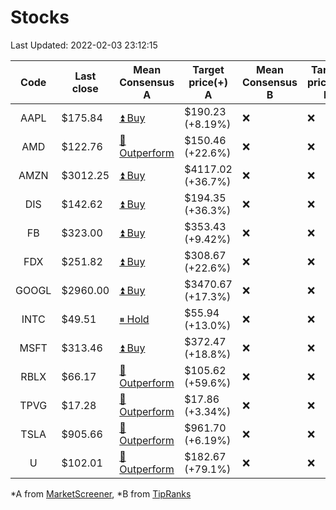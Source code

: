 # Stocks
Last Updated: 2022-02-03 23:12:15

|Code|Last close|Mean Consensus A|Target price(+) A|Mean Consensus B|Target price(+) B|
|:--:|-|-|-|-|-|
|AAPL|$175.84|[⏫ Buy](https://m.marketscreener.com/quote/stock/-4849/)|$190.23 (+8.19%)|❌|❌|
|AMD|$122.76|[🔼 Outperform](https://m.marketscreener.com/quote/stock/-19475876/)|$150.46 (+22.6%)|❌|❌|
|AMZN|$3012.25|[⏫ Buy](https://m.marketscreener.com/quote/stock/-12864605/)|$4117.02 (+36.7%)|❌|❌|
|DIS|$142.62|[⏫ Buy](https://m.marketscreener.com/quote/stock/-4842/)|$194.35 (+36.3%)|❌|❌|
|FB|$323.00|[⏫ Buy](https://m.marketscreener.com/quote/stock/-10547141/)|$353.43 (+9.42%)|❌|❌|
|FDX|$251.82|[⏫ Buy](https://m.marketscreener.com/quote/stock/-12585/)|$308.67 (+22.6%)|❌|❌|
|GOOGL|$2960.00|[⏫ Buy](https://m.marketscreener.com/quote/stock/-24203373/)|$3470.67 (+17.3%)|❌|❌|
|INTC|$49.51|[⏸ Hold](https://m.marketscreener.com/quote/stock/-4829/)|$55.94 (+13.0%)|❌|❌|
|MSFT|$313.46|[⏫ Buy](https://m.marketscreener.com/quote/stock/-4835/)|$372.47 (+18.8%)|❌|❌|
|RBLX|$66.17|[🔼 Outperform](https://m.marketscreener.com/quote/stock/-117793644/)|$105.62 (+59.6%)|❌|❌|
|TPVG|$17.28|[🔼 Outperform](https://m.marketscreener.com/quote/stock/-15933327/)|$17.86 (+3.34%)|❌|❌|
|TSLA|$905.66|[🔼 Outperform](https://m.marketscreener.com/quote/stock/-6344549/)|$961.70 (+6.19%)|❌|❌|
|U|$102.01|[🔼 Outperform](https://m.marketscreener.com/quote/stock/-112492634/)|$182.67 (+79.1%)|❌|❌|


*A from [MarketScreener](https://www.marketscreener.com), *B from [TipRanks](https://www.tipranks.com)

